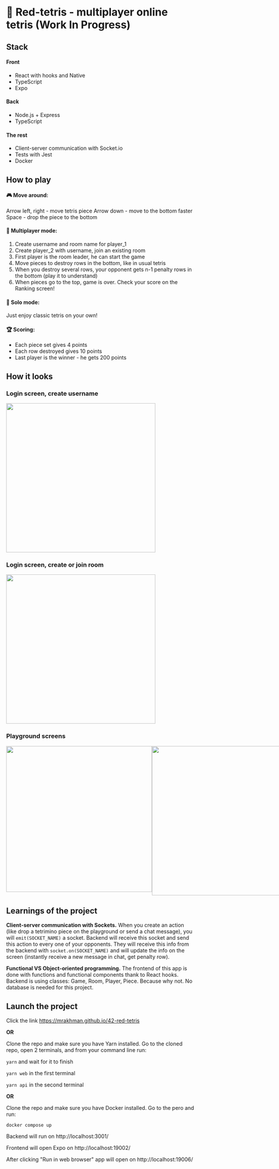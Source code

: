 # 👾 Red-tetris - multiplayer online tetris (Work In Progress)

## Stack
#### Front
- React with hooks and Native
- TypeScript
- Expo

#### Back
- Node.js + Express
- TypeScript

#### The rest
- Client-server communication with Socket.io
- Tests with Jest
- Docker

## How to play

#### 🎮 Move around:
Arrow left, right - move tetris piece
Arrow down - move to the bottom faster
Space - drop the piece to the bottom

#### 👯 Multiplayer mode:
1. Create username and room name for player_1
2. Create player_2 with username, join an existing room
3. First player is the room leader, he can start the game
4. Move pieces to destroy rows in the bottom, like in usual tetris
5. When you destroy several rows, your opponent gets n-1 penalty rows in the bottom (play it to understand)
6. When pieces go to the top, game is over. Check your score on the Ranking screen!

#### 💃 Solo mode:
Just enjoy classic tetris on your own!

#### 🏆 Scoring:
- Each piece set gives 4 points
- Each row destroyed gives 10 points
- Last player is the winner - he gets 200 points

## How it looks

### Login screen, create username
<img src="https://user-images.githubusercontent.com/33632673/115970947-07145980-a546-11eb-853d-3f1cc2df1ad1.png" width="400" />

### Login screen, create or join room
<img src="https://user-images.githubusercontent.com/33632673/115970995-5195d600-a546-11eb-8488-e2092abb404d.png" width="400" />

### Playground screens
<div style="display: flex; flex-direction: row; justify-content: space-between">
  <img src="https://user-images.githubusercontent.com/33632673/115971017-6ecaa480-a546-11eb-8033-491558661679.png" width="391" />
  <img src="https://user-images.githubusercontent.com/33632673/115971061-aafe0500-a546-11eb-9b34-9fbc943ae907.png" width="400" />
</div>

## Learnings of the project
**Client-server communication with Sockets.** When you create an action (like drop a tetrimino piece on the playground or send a chat message), you will `emit(SOCKET_NAME)` a socket. Backend will receive this socket and send this action to every one of your opponents. They will receive this info from the backend with `socket.on(SOCKET_NAME)` and will update the info on the screen (instantly receive a new message in chat, get penalty row).

**Functional VS Object-oriented programming.** The frontend of this app is done with functions and functional components thank to React hooks. Backend is using classes: Game, Room, Player, Piece. Because why not. No database is needed for this project.

## Launch the project
Click the link https://mrakhman.github.io/42-red-tetris

**OR**

Clone the repo and make sure you have Yarn installed. Go to the cloned repo, open 2 terminals, and from your command line run:

`yarn` and wait for it to finish

`yarn web` in the first terminal

`yarn api` in the second terminal

**OR**

Clone the repo and make sure you have Docker installed. Go to the pero and run:

`docker compose up`

Backend will run on http://localhost:3001/

Frontend will open Expo on http://localhost:19002/

After clicking "Run in web browser" app will open on http://localhost:19006/
